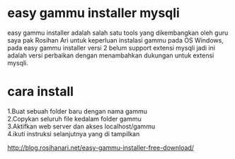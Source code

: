 # easy gammu installer mysqli
easy gammu installer adalah salah satu tools yang dikembangkan oleh guru saya pak Rosihan Ari untuk keperluan instalasi gammu pada OS Windows, pada easy gammu installer versi 2 belum support extensi mysqli jadi ini adalah versi perbaikan dengan menambahkan dukungan untuk extensi mysqli. 

# cara install
1.Buat sebuah folder baru dengan nama gammu<br>
2.Copykan seluruh file kedalam folder gammu<br>
3.Aktifkan web server dan akses localhost/gammu<br>
4.ikuti instruksi selanjutnya yang di tampilkan<br>


http://blog.rosihanari.net/easy-gammu-installer-free-download/
